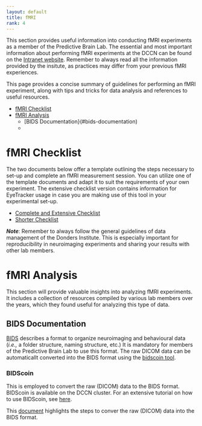 ```yaml
---
layout: default
title: fMRI
rank: 4
---
```

This section provides useful information into conducting fMRI experiments as a member of the Predictive Brain Lab. The essential and most important information about performing fMRI experiments at the DCCN can be found on the [Intranet website](https://intranet.donders.ru.nl/index.php?id=mri-lab). Remember to always read all the information provided by the insitute, as practices may differ from your previous fMRI experiences.

This page provides a concise summary of guidelines for performing an fMRI experiment, along with tips and tricks for data analysis and references to useful resources.

- [fMRI Checklist](#fmri-checklist)
- [fMRI Analysis](#fmri-analysis)
  - [BIDS Documentation}(#bids-documentation)
  -  

# fMRI Checklist

The two documents below offer a template outlining the steps necessary to set-up and complete an fMRI measurement session. You can utilize one of the template documents and adapt it to suit the requirements of your own experiment. The extensive checklist version contains information for EyeTracker usage in case you are making use of this tool in your experimental set-up.

* [Complete and Extensive Checklist](https://docs.google.com/document/d/1LSj8qO4hI7IF3ML19ZjUFMDq2pEnfQV1yOkJQaIOaWg/edit?usp=sharing)
* [Shorter Checklist](https://docs.google.com/document/d/14972YaVPQTBHaFrlEc9Bvi6kLikvxVHCsNTFxuvzzSE/edit?usp=sharing)

**_Note_**: Remember to always follow the general guidelines of data management of the Donders Institute. This is especially important for reproducibility in neuroimaging experiments and sharing your results with other lab members. 

# fMRI Analysis

This section will provide valuable insights into analyzing fMRI experiments. It includes a collection of resources compiled by various lab members over the years, which they found useful for analyzing this type of data. 

## BIDS Documentation 
[BIDS](http://bids.neuroimaging.io/) describes a format to organize neuroimaging and behavioural data (_i.e.,_ a folder structure, naming structure, etc.) It is mandatory for members of the Predictive Brain Lab to use this format. The raw DICOM data can be automaticallt converted into the BIDS format using the [bidscoin tool](https://github.com/Donders-Institute/bidscoin). 

### BIDScoin
This is employed to convert the raw (DICOM) data to the BIDS format. BIDScoin is available on the DCCN cluster. For an extensive tutorial on how to use BIDScoin, see [here](https://github.com/Donders-Institute/bidscoin#bidscoin-tutorial).

This [document](./fmri/bids-coin.md) highlights the steps to conver the raw (DICOM) data into the BIDS format.


